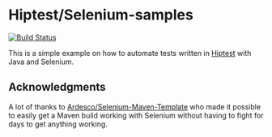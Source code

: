 Hiptest/Selenium-samples
========================
[![Build Status](https://travis-ci.org/hiptest/selenium-sample.svg)](https://travis-ci.org/hiptest/selenium-sample)

This is a simple example on how to automate tests written in [Hiptest](http://hiptest.net) with Java and Selenium.


Acknowledgments
---------------

A lot of thanks to [Ardesco/Selenium-Maven-Template](https://github.com/Ardesco/Selenium-Maven-Template) who made it possible to easily get a Maven build working with Selenium without having to fight for days to get anything working.